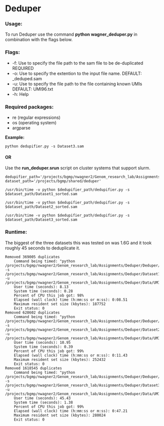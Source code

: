# Deduper

### Usage:
To run Deduper use the command **python wagner_deduper.py** in combination with the flags below.


### Flags:
* -f: Use to specify the file path to the sam file to be de-duplicated  REQUIRED
* -o: Use to specify the extention to the input file name.  DEFAULT: _deduped.sam
* -u: Use to specify the file path to the file containing known UMIs  DEFAULT: UMI96.txt
* -h: Help

### Required packages:
* re (regular expressions)
* os (operating system)
* argparse

**Example:**
```
python dedupifier.py -s Dataset3.sam 
```

#### OR

Use the **run_deduper.srun** script on cluster systems that support slurm.
```
dedupifier_path='/projects/bgmp/nwagner2/Genom_research_lab/Assignments/Deduper/Deduper'
dataset_path='/projects/bgmp/shared/deduper'

/usr/bin/time -v python $dedupifier_path/dedupifier.py -s $dataset_path/Dataset1_sorted.sam

/usr/bin/time -v python $dedupifier_path/dedupifier.py -s $dataset_path/Dataset2_sorted.sam

/usr/bin/time -v python $dedupifier_path/dedupifier.py -s $dataset_path/Dataset3_sorted.sam
```


### Runtime:

The biggest of the three datasets this was tested on was 1.6G and it took roughly 45 seconds to deduplicate it.
```
Removed 369005 duplicates
	Command being timed: "python /projects/bgmp/nwagner2/Genom_research_lab/Assignments/Deduper/Deduper/dedupifier.py -s /projects/bgmp/nwagner2/Genom_research_lab/Assignments/Deduper/Dataset1_sorted.sam -u /projects/bgmp/nwagner2/Genom_research_lab/Assignments/Deduper/Data/UMI96.txt"
	User time (seconds): 8.13
	System time (seconds): 0.28
	Percent of CPU this job got: 98%
	Elapsed (wall clock) time (h:mm:ss or m:ss): 0:08.51
	Maximum resident set size (kbytes): 187752
	Exit status: 0
Removed 628602 duplicates
	Command being timed: "python /projects/bgmp/nwagner2/Genom_research_lab/Assignments/Deduper/Deduper/dedupifier.py -s /projects/bgmp/nwagner2/Genom_research_lab/Assignments/Deduper/Dataset2_sorted.sam -u /projects/bgmp/nwagner2/Genom_research_lab/Assignments/Deduper/Data/UMI96.txt"
	User time (seconds): 10.95
	System time (seconds): 0.39
	Percent of CPU this job got: 99%
	Elapsed (wall clock) time (h:mm:ss or m:ss): 0:11.43
	Maximum resident set size (kbytes): 252432
	Exit status: 0
Removed 1618545 duplicates
	Command being timed: "python /projects/bgmp/nwagner2/Genom_research_lab/Assignments/Deduper/Deduper/dedupifier.py -s /projects/bgmp/nwagner2/Genom_research_lab/Assignments/Deduper/Dataset3_sorted.sam -u /projects/bgmp/nwagner2/Genom_research_lab/Assignments/Deduper/Data/UMI96.txt"
	User time (seconds): 45.43
	System time (seconds): 1.38
	Percent of CPU this job got: 99%
	Elapsed (wall clock) time (h:mm:ss or m:ss): 0:47.21
	Maximum resident set size (kbytes): 280024
	Exit status: 0
```